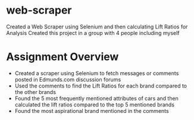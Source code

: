 # web-scraper
Created a Web Scraper using Selenium and then calculating Lift Ratios for Analysis
Created this project in a group with 4 people including myself

# Assignment Overview

* Created a scraper using Selenium to fetch messages or comments posted in Edmunds.com discussion forums
* Used the comments to find the Lift Ratios for each brand compared to the other brands
* Found the 5 most frequently mentioned attributes of cars and then calculated the lift ratios compared to the top 5 mentioned brands
* Found the most aspirational brand mentioned in the comments

